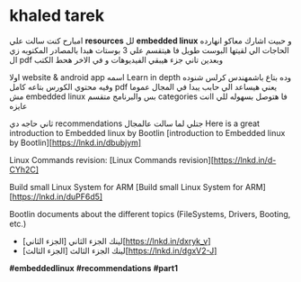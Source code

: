# khaled tarek
امبارح كنت سالت علي **resources** لل **embedded linux** و حبيت اشارك معاكو انهارده الحاجات الي لقيتها
البوست طويل فا هيتقسم علي 3 بوستات
هبدا بالمصادر المكتوبه زي ال pdf وبعدين تاني جزء هيبقي الفيديوهات و في الاخر هحط الكتب

اولا website & android app اسمه
Learn in depth
وده بتاع باشمهندس كرلس شنوده وفيه محتوي الكورس بتاعه كامل pdf يعني هيساعد الي حابب يبدا في المجال عموما مش embedded linux بس والبرنامج متقسم categories فا هتوصل بسهوله للي اانت عايزه

ثاني حاجه دي recommendations جتلي لما سالت عالمجال
Here is a great introduction to Embedded linux by Bootlin
[introduction to Embedded linux by Bootlin][https://lnkd.in/dbubjym]

Linux Commands revision:
[Linux Commands revision][https://lnkd.in/d-CYh2C]

Build small Linux System for ARM
[Build small Linux System for ARM][https://lnkd.in/duPF6d5]

Bootlin documents about the different topics (FileSystems, Drivers, Booting, etc.)
* لينك الجزء الثاني
[الجزء الثاني][https://lnkd.in/dxryk_v]
* لينك الجزء الثالث
[الجزء الثالث][https://lnkd.in/dgxV2-J]

**#embeddedlinux**
**#recommendations**
**#part1**

